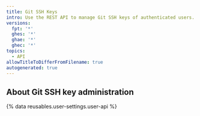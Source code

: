 ```yaml
---
title: Git SSH Keys
intro: Use the REST API to manage Git SSH keys of authenticated users.
versions:
  fpt: '*'
  ghes: '*'
  ghae: '*'
  ghec: '*'
topics:
  - API
allowTitleToDifferFromFilename: true
autogenerated: true
---
```


## About Git SSH key administration

{% data reusables.user-settings.user-api %}


<!-- Content after this section is automatically generated -->
